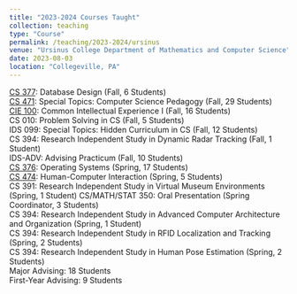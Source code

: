 ```yaml
---
title: "2023-2024 Courses Taught"
collection: teaching
type: "Course"
permalink: /teaching/2023-2024/ursinus
venue: "Ursinus College Department of Mathematics and Computer Science"
date: 2023-08-03
location: "Collegeville, PA"
---
```


[CS 377](/Ursinus-CS377-Fall2023): Database Design (Fall, 6 Students)  
[CS 471](/Ursinus-CSPedagogy-Fall2023): Special Topics: Computer Science Pedagogy (Fall, 29 Students)  
[CIE 100](/Ursinus-CIE100-Fall2023): Common Intellectual Experience I (Fall, 16 Students)  
CS 010: Problem Solving in CS (Fall, 5 Students)  
IDS 099: Special Topics: Hidden Curriculum in CS (Fall, 12 Students)  
CS 394: Research Independent Study in Dynamic Radar Tracking (Fall, 1 Student)  
IDS-ADV: Advising Practicum (Fall, 10 Students)  
[CS 376](/Ursinus-CS376-Spring2024): Operating Systems (Spring, 17 Students)  
[CS 474](/Ursinus-CS474-Spring2024): Human-Computer Interaction (Spring, 5 Students)  
CS 391: Research Independent Study in Virtual Museum Environments (Spring, 1 Student) 
CS/MATH/STAT 350: Oral Presentation (Spring Coordinator, 3 Students)   
CS 394: Research Independent Study in Advanced Computer Architecture and Organization (Spring, 1 Student)  
CS 394: Research Independent Study in RFID Localization and Tracking (Spring, 2 Students)  
CS 394: Research Independent Study in Human Pose Estimation (Spring, 2 Students)  
Major Advising: 18 Students  
First-Year Advising: 9 Students  
